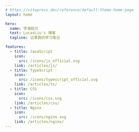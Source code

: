 ```yaml
---
# https://vitepress.dev/reference/default-theme-home-page
layout: home

hero:
  name: 学海拾贝
  text: LucasLiu's 博客
  tagline: 记录我的学习笔记

features:
  - title: JavaScript
    icon:
      src: /icons/js_official.svg
    link: /articles/js/
  - title: TypeScript
    icon:
      src: /icons/typescript_official.svg
    link: /articles/ts/
  - title: CSS
    icon:
      src: /icons/css.svg
    link: /articles/css/
  - title: Nginx
    icon:
      src: /icons/nginx.svg
    link: /articles/nginx/
---
```

